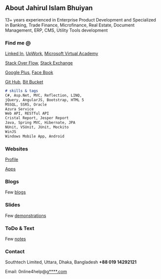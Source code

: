 
## About Jahirul Islam Bhuiyan

13+ years experienced in Enterprise Product Development and Specialized in Banking, Trade Finance, Microfinance, Real Estate, Document Management, ERP, CMS, Utility Tools development

### Find me @

[Linked In](https://bd.linkedin.com/in/jahirul-islam-bhuiyan-7a143036),
[UpWork](https://www.upwork.com/freelancers/~01eb0c18e2168a69b6),
[Microsoft Virtual Academy](https://www.microsoftvirtualacademy.com/Profile.aspx?alias=1041778)

[Stack Over Flow](http://stackoverflow.com/users/3566771/jahirul-islam-bhuiyan), 
[Stack Exchange](http://stackexchange.com/users/4373030/jahirul-islam-bhuiyan)

[Google Plus](https://plus.google.com/+MdJahirulIslamBhuiyanRaju),
[Face Book](https://www.facebook.com/rajumjib)

[Git Hub](https://github.com/rajumjib),
[Bit Bucket](https://bitbucket.org/rajumjib)

```markdown
# skills & tags
C#, Asp.Net, MVC, Reflection, LINQ, 
jQuery, AngularJS, Bootstrap, HTML 5 
MSSQL, SSRS, Oracle 
Azura Service 
Web API, RESTful API 
Cristal Report, Jesper Report 
Java, Spring MVC, Hibernate, JPA 
NUnit, VSUnit, JUnit, Mockito 
WinJS 
Windows Mobile App, Android 

```

### Websites

[Profile](http://www.online4help.org/)

[Apps](http://app.online4help.org/)


### Blogs

Few [blogs](https://rajumjib.github.io/writing/)

### Slides

Few [demonstrations](https://rajumjib.github.io/presentations/)

### ToDo & Text

Few [notes](https://rajumjib.github.io/notes/)

### Contact

 Southtech Limited,
 Uttara, Dhaka,
 Bangladesh
 **+88 019 14292121**  

 Email:
 0nline4help@[g****.com](https://gmail.com) 
